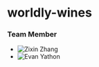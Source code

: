# worldly-wines

### Team Member
- ![Zixin Zhang](https://github.com/zxzzhangg)
- ![Evan Yathon](https://github.com/EvanYathon)
